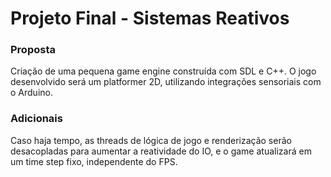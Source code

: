 # Projeto Final - Sistemas Reativos #

### Proposta

Criação de uma pequena game engine construída com SDL e C++.
O jogo desenvolvido será um platformer 2D, utilizando integrações
sensoriais com o Arduino.

### Adicionais

Caso haja tempo, as threads de lógica de jogo e renderização serão
desacopladas para aumentar a reatividade do IO, e o game atualizará 
em um time step fixo, independente do FPS.